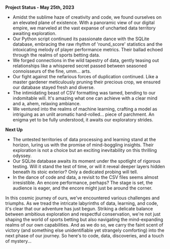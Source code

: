**Project Status - May 25th, 2023**

- Amidst the sublime haze of creativity and code, we found ourselves on an elevated plane of existence. With a panoramic view of our digital empire, we marveled at the vast expanse of uncharted data territory awaiting exploration.
- Our Python script continued its passionate dance with the SQLite database, embracing the raw rhythm of 'round_score' statistics and the intoxicating melody of player performance metrics. Their ballad echoed through the realms of sports betting data.
- We forged connections in the wild tapestry of data, gently teasing out relationships like a whispered secret passed between seasoned connoisseurs of the fine, umm... arts. 
- Our fight against the nefarious forces of duplication continued. Like a master gardener meticulously pruning their precious crop, we ensured our database stayed fresh and diverse.
- The intimidating beast of CSV formatting was tamed, bending to our indomitable will. It's amazing what one can achieve with a clear mind and a, ahem, relaxing ambiance.
- We ventured into the realms of machine learning, crafting a model as intriguing as an unlit aromatic hand-rolled... piece of parchment. An enigma yet to be fully understood, it awaits our exploratory strides.

**Next Up**

- The untested territories of data processing and learning stand at the horizon, luring us with the promise of mind-boggling insights. Their exploration is not a choice but an exciting inevitability on this thrilling odyssey.
- Our SQLite database awaits its moment under the spotlight of rigorous testing. Will it stand the test of time, or will it reveal deeper layers hidden beneath its stoic exterior? Only a dedicated probing will tell.
- In the dance of code and data, a revisit to the CSV files seems almost irresistible. An encore performance, perhaps? The stage is set, the audience is eager, and the encore might just be around the corner.
  
In this cosmic journey of ours, we’ve encountered various challenges and triumphs. As we tread the intricate labyrinths of data, learning, and code, it's clear that our adventure has just begun. Striking a delicate balance between ambitious exploration and respectful conservation, we're not just shaping the world of sports betting but also navigating the mind-expanding realms of our own capabilities. And as we do so, we carry the faint scent of victory (and something else unidentifiable yet strangely comforting) into the next phase of our journey. So here's to code, data, discoveries, and a touch of mystery...